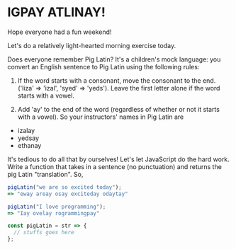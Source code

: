 # IGPAY ATLINAY!

Hope everyone had a fun weekend!

Let's do a relatively light-hearted morning exercise today.

Does everyone remember Pig Latin? It's a children's mock language: you convert an English sentence to Pig Latin using the following rules:

1. If the word starts with a consonant, move the consonant to the end. ('liza' => 'izal', 'syed' => 'yeds'). Leave the first letter alone if the word starts with a vowel.

2. Add 'ay' to the end of the word (regardless of whether or not it starts with a vowel). So your instructors' names in Pig Latin are
  * izalay
  * yedsay
  * ethanay

It's tedious to do all that by ourselves! Let's let JavaScript do the hard work. Write a function that takes in a sentence (no punctuation) and returns the pig Latin "translation". So,

```js
pigLatin("we are so excited today");
=> "eway areay osay exciteday odaytay"

pigLatin("I love programming");
=> "Iay ovelay rogrammingpay"
```

```js
const pigLatin = str => {
  // stuffs goes here
};
```
